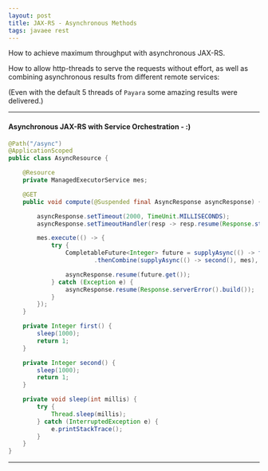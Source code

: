 ```yaml
---
layout: post
title: JAX-RS - Asynchronous Methods
tags: javaee rest
---
```


How to achieve maximum throughput with asynchronous JAX-RS.

How to allow http-threads to serve the requests without effort, as well as combining asynchronous results from different remote services: 

(Even with the default 5 threads of `Payara` some amazing results were delivered.)

***

#### Asynchronous JAX-RS with Service Orchestration - :)

```java
@Path("/async")
@ApplicationScoped
public class AsyncResource {

    @Resource
    private ManagedExecutorService mes;

    @GET
    public void compute(@Suspended final AsyncResponse asyncResponse) {

        asyncResponse.setTimeout(2000, TimeUnit.MILLISECONDS);
        asyncResponse.setTimeoutHandler(resp -> resp.resume(Response.status(REQUEST_TIMEOUT).build()));

        mes.execute(() -> {
            try {
                CompletableFuture<Integer> future = supplyAsync(() -> first(), mes)
                        .thenCombine(supplyAsync(() -> second(), mes), (a, b) -> a + b);

                asyncResponse.resume(future.get());
            } catch (Exception e) {
                asyncResponse.resume(Response.serverError().build());
            }
        });
    }

    private Integer first() {
        sleep(1000);
        return 1;
    }

    private Integer second() {
        sleep(1000);
        return 1;
    }

    private void sleep(int millis) {
        try {
            Thread.sleep(millis);
        } catch (InterruptedException e) {
            e.printStackTrace();
        }
    }
}
```

****

